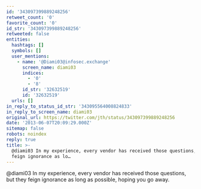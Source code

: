 ```yaml
---
id: '343097399889248256'
retweet_count: '0'
favorite_count: '0'
id_str: '343097399889248256'
retweeted: false
entities:
  hashtags: []
  symbols: []
  user_mentions:
    - name: '@Diami03@infosec.exchange'
      screen_name: diami03
      indices:
        - '0'
        - '8'
      id_str: '32632519'
      id: '32632519'
  urls: []
in_reply_to_status_id_str: '343095564008824833'
in_reply_to_screen_name: diami03
original_url: https://twitter.com/jth/status/343097399889248256
date: '2013-06-07T20:09:29.000Z'
sitemap: false
robots: noindex
reply: true
title: >-
  @diami03 In my experience, every vendor has received those questions, but they
  feign ignorance as lo…
---
```


@diami03 In my experience, every vendor has received those questions, but they feign ignorance as long as possible, hoping you go away.